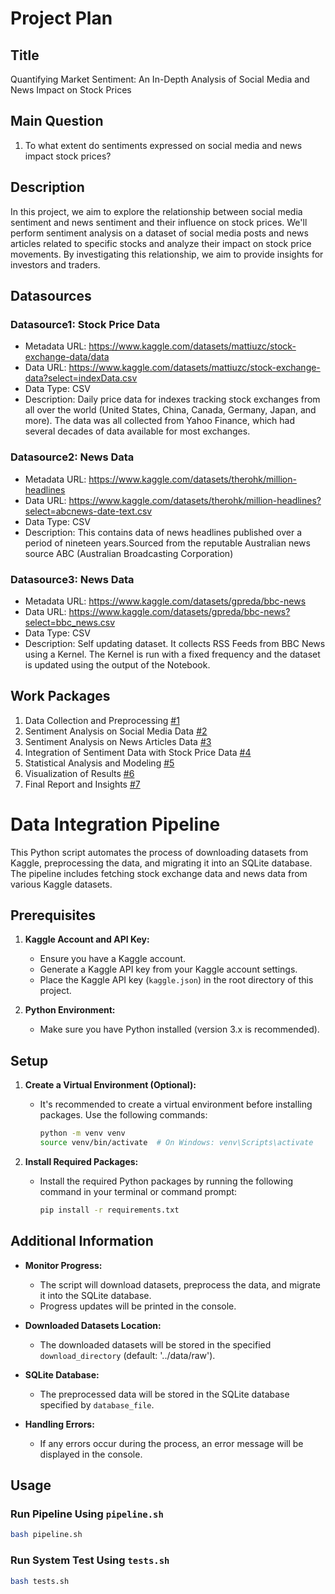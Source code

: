 # Project Plan

## Title

Quantifying Market Sentiment: An In-Depth Analysis of Social Media and News Impact on Stock Prices

## Main Question

1. To what extent do sentiments expressed on social media and news impact stock prices?

## Description

In this project, we aim to explore the relationship between social media sentiment and news sentiment and their influence on stock prices. We'll perform sentiment analysis on a dataset of social media posts and news articles related to specific stocks and analyze their impact on stock price movements. By investigating this relationship, we aim to provide insights for investors and traders.

## Datasources

### Datasource1: Stock Price Data
* Metadata URL: https://www.kaggle.com/datasets/mattiuzc/stock-exchange-data/data
* Data URL: https://www.kaggle.com/datasets/mattiuzc/stock-exchange-data?select=indexData.csv
* Data Type: CSV
* Description: Daily price data for indexes tracking stock exchanges from all over the world (United States, China, Canada, Germany, Japan, and more). The data was all collected from Yahoo Finance, which had several decades of data available for most exchanges.

### Datasource2: News Data
* Metadata URL: https://www.kaggle.com/datasets/therohk/million-headlines
* Data URL: https://www.kaggle.com/datasets/therohk/million-headlines?select=abcnews-date-text.csv
* Data Type: CSV
* Description: This contains data of news headlines published over a period of nineteen years.Sourced from the reputable Australian news source ABC (Australian Broadcasting Corporation)

### Datasource3: News Data
* Metadata URL: https://www.kaggle.com/datasets/gpreda/bbc-news
* Data URL: https://www.kaggle.com/datasets/gpreda/bbc-news?select=bbc_news.csv
* Data Type: CSV
* Description: Self updating dataset. It collects RSS Feeds from BBC News using a Kernel. The Kernel is run with a fixed frequency and the dataset is updated using the output of the Notebook.

## Work Packages

1. Data Collection and Preprocessing [#1](https://github.com/mohdahmedasif/made-template/issues/1)
2. Sentiment Analysis on Social Media Data [#2](https://github.com/mohdahmedasif/made-template/issues/2)
3. Sentiment Analysis on News Articles Data [#3](https://github.com/mohdahmedasif/made-template/issues/3)
4. Integration of Sentiment Data with Stock Price Data [#4](https://github.com/mohdahmedasif/made-template/issues/4)
5. Statistical Analysis and Modeling [#5](https://github.com/mohdahmedasif/made-template/issues/5)
6. Visualization of Results [#6](https://github.com/mohdahmedasif/made-template/issues/6)
7. Final Report and Insights [#7](https://github.com/mohdahmedasif/made-template/issues/7)

# Data Integration Pipeline

This Python script automates the process of downloading datasets from Kaggle, preprocessing the data, and migrating it into an SQLite database. The pipeline includes fetching stock exchange data and news data from various Kaggle datasets.

## Prerequisites

1. **Kaggle Account and API Key:**
   - Ensure you have a Kaggle account.
   - Generate a Kaggle API key from your Kaggle account settings.
   - Place the Kaggle API key (`kaggle.json`) in the root directory of this project.

2. **Python Environment:**
   - Make sure you have Python installed (version 3.x is recommended).

## Setup

1. **Create a Virtual Environment (Optional):**
   - It's recommended to create a virtual environment before installing packages. Use the following commands:

     ```bash
     python -m venv venv
     source venv/bin/activate  # On Windows: venv\Scripts\activate
     ```

2. **Install Required Packages:**
   - Install the required Python packages by running the following command in your terminal or command prompt:

     ```bash
     pip install -r requirements.txt
     ```


## Additional Information

- **Monitor Progress:**
   - The script will download datasets, preprocess the data, and migrate it into the SQLite database.
   - Progress updates will be printed in the console.

- **Downloaded Datasets Location:**
  - The downloaded datasets will be stored in the specified `download_directory` (default: '../data/raw').

- **SQLite Database:**
  - The preprocessed data will be stored in the SQLite database specified by `database_file`.

- **Handling Errors:**
  - If any errors occur during the process, an error message will be displayed in the console.

## Usage

### Run Pipeline Using `pipeline.sh`

   ```bash
   bash pipeline.sh
   ```
   
### Run System Test Using `tests.sh`
   
   ```bash
   bash tests.sh
   ```